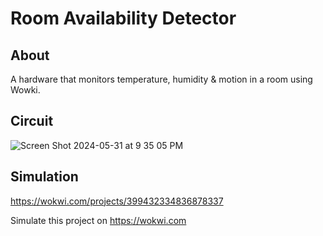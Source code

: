 # Room Availability Detector

## About
A hardware that monitors temperature, humidity & motion in a room using Wowki.

## Circuit
![Screen Shot 2024-05-31 at 9 35 05 PM](https://github.com/AUBH-Capstone-Room-Booking-System/RoomAvailabilityDetector/assets/127206744/ac0efeef-0181-4727-8bc3-a47a2f61319e)

## Simulation
https://wokwi.com/projects/399432334836878337

Simulate this project on https://wokwi.com
